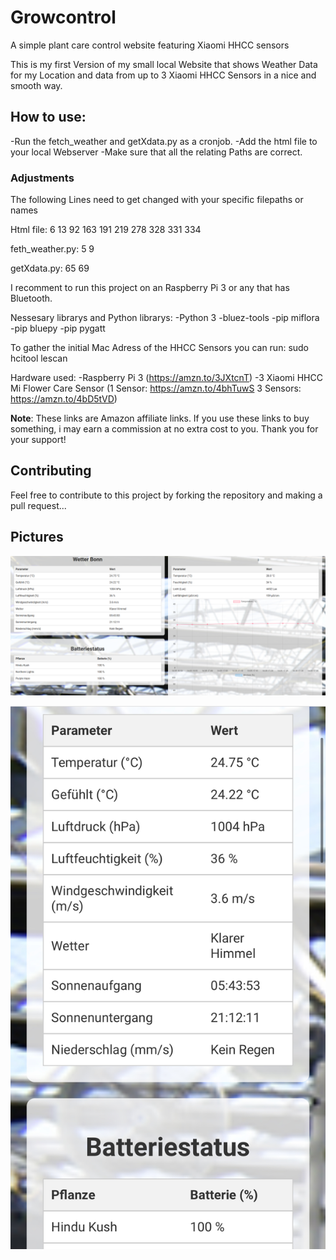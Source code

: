 # Growcontrol
A simple plant care control website featuring Xiaomi HHCC sensors

This is my first Version of my small local Website that shows Weather Data for my Location and data from up to 3 Xiaomi HHCC Sensors in a nice and smooth way.

## How to use:
-Run the fetch_weather and getXdata.py as a cronjob. 
-Add the html file to your local Webserver 
-Make sure that all the relating Paths are correct.

### Adjustments

The following Lines need to get changed with your specific filepaths or names

Html file:
6
13
92
163
191
219
278
328
331
334


feth_weather.py:
5
9

getXdata.py:
65
69




I recomment to run this project on an Raspberry Pi 3 or any that has Bluetooth.

Nessesary librarys and Python librarys:
-Python 3
-bluez-tools
-pip miflora
-pip bluepy
-pip pygatt

To gather the initial Mac Adress of the HHCC Sensors you can run:
sudo hcitool lescan

Hardware used:
-Raspberry Pi 3 (https://amzn.to/3JXtcnT)
-3 Xiaomi HHCC Mi Flower Care Sensor (1 Sensor: https://amzn.to/4bhTuwS 3 Sensors: https://amzn.to/4bD5tVD)


**Note**: These links are Amazon affiliate links. If you use these links to buy something, i may earn a commission at no extra cost to you. Thank you for your support!

## Contributing

Feel free to contribute to this project by forking the repository and making a pull request...

## Pictures

![Website Desktop](Pictures/Screenshot2024-05-14.png)

![Website Mobile](Pictures/IMG_4454.PNG)

